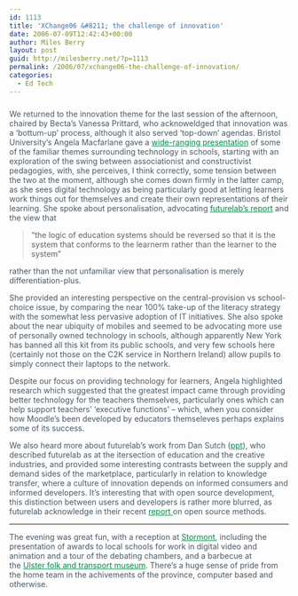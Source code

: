 ```yaml
---
id: 1113
title: 'XChange06 &#8211; the challenge of innovation'
date: 2006-07-09T12:42:43+00:00
author: Miles Berry
layout: post
guid: http://milesberry.net/?p=1113
permalink: /2006/07/xchange06-the-challenge-of-innovation/
categories:
  - Ed Tech
---
```

<div class="weblog_title" style="color: #495865;">
  <h3 style="color: #1181aa;">
  </h3>
</div>

<div class="post" style="color: #495865;">
  <p>
    We returned to the innovation theme for the last session of the afternoon, chaired by Becta&#8217;s Vanessa Prittard, who acknoweldged that innovation was a &#8216;bottum-up&#8217; process, although it also served &#8216;top-down&#8217; agendas. Bristol University&#8217;s Angela Macfarlane gave a <a style="color: #008947;" href="http://web.archive.org/web/20060612213500/http://becta.org.uk/xchange2006/Angela%20McFarlane%20-%20WEDNESDAY.ppt">wide-ranging presentation</a> of some of the familiar themes surrounding technology in schools, starting with an exploration of the swing between associationist and constructivist pedagogies, with, she perceives, I think correctly, some tension between the two at the moment, although she comes down firmly in the latter camp, as she sees digital technology as being particularly good at letting learners work things out for themselves and create their own representations of their learning. She spoke about personalisation, advocating <a style="color: #008947;" href="http://web.archive.org/web/20060612213500/http://www.futurelab.org.uk/research/personalisation.htm">futurelab&#8217;s report</a> and the view that
  </p>
  
  <blockquote>
    <p>
      &#8220;the logic of education systems should be reversed so that it is the system that conforms to the learnerm rather than the learner to the system&#8221;
    </p>
  </blockquote>
  
  <p>
    rather than the not unfamiliar view that personalisation is merely differentiation-plus.
  </p>
  
  <p>
    She provided an interesting perspective on the central-provision vs school-choice issue, by comparing the near 100% take-up of the literacy strategy with the somewhat less pervasive adoption of IT initiatives. She also spoke about the near ubiquity of mobiles and seemed to be advocating more use of personally owned technology in schools, although apparently New York has banned all this kit from its public schools, and very few schools here (certainly not those on the C2K service in Northern Ireland) allow pupils to simply connect their laptops to the network.
  </p>
  
  <p>
    Despite our focus on providing technology for learners, Angela highlighted research which suggested that the greatest impact came through providing better technology for the teachers themselves, particularly ones which can help support teachers&#8217; &#8216;executive functions&#8217; &#8211; which, when you consider how Moodle&#8217;s been developed by educators themseleves perhaps explains some of its success.
  </p>
  
  <p>
    We also heard more about futurelab&#8217;s work from Dan Sutch (<a style="color: #008947;" href="http://web.archive.org/web/20060612213500/http://becta.org.uk/xchange2006/Dan_Sutch_wednesday_presentation.ppt">ppt</a>), who described futurelab as at the itersection of education and the creative industries, and provided some interesting contrasts between the supply and demand sides of the marketplace, particularly in relation to knowledge transfer, where a culture of innovation depends on informed consumers and informed developers. It&#8217;s interesting that with open source development, this distinction between users and developers is rather more blurred, as futurelab acknowledge in their recent <a style="color: #008947;" href="http://web.archive.org/web/20060612213500/http://elgg.net/mberry/weblog/12425.html">report </a>on open source methods.
  </p>
  
  <hr />
  
  <p>
    The evening was great fun, with a reception at <a style="color: #008947;" href="http://web.archive.org/web/20060612213500/http://www.nics.gov.uk/castle/castle.htm">Stormont</a>, including the presentation of awards to local schools for work in digital video and animation and a tour of the debating chambers, and a barbecue at the <a style="color: #008947;" href="http://web.archive.org/web/20060612213500/http://www.uftm.org.uk/">Ulster folk and transport museum</a>. There&#8217;s a huge sense of pride from the home team in the achivements of the province, computer based and otherwise.
  </p>
</div>